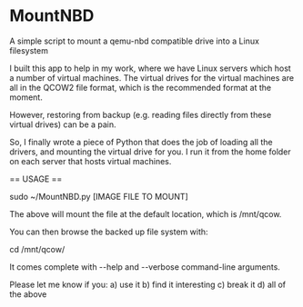 MountNBD
========

A simple script to mount a qemu-nbd compatible drive into a Linux filesystem

I built this app to help in my work, where we have Linux servers which host a number of virtual machines.  The virtual drives for the virtual machines are all in the QCOW2 file format, which is the recommended format at the moment.

However, restoring from backup (e.g. reading files directly from these virtual drives) can be a pain.

So, I finally wrote a piece of Python that does the job of loading all the drivers, and mounting the virtual drive for you.  I run it from the home folder on each server that hosts virtual machines.

== USAGE ==

sudo ~/MountNBD.py [IMAGE FILE TO MOUNT]

The above will mount the file at the default location, which is /mnt/qcow.

You can then browse the backed up file system with:

cd /mnt/qcow/

It comes complete with --help and --verbose command-line arguments.

Please let me know if you:
a) use it
b) find it interesting
c) break it
d) all of the above
